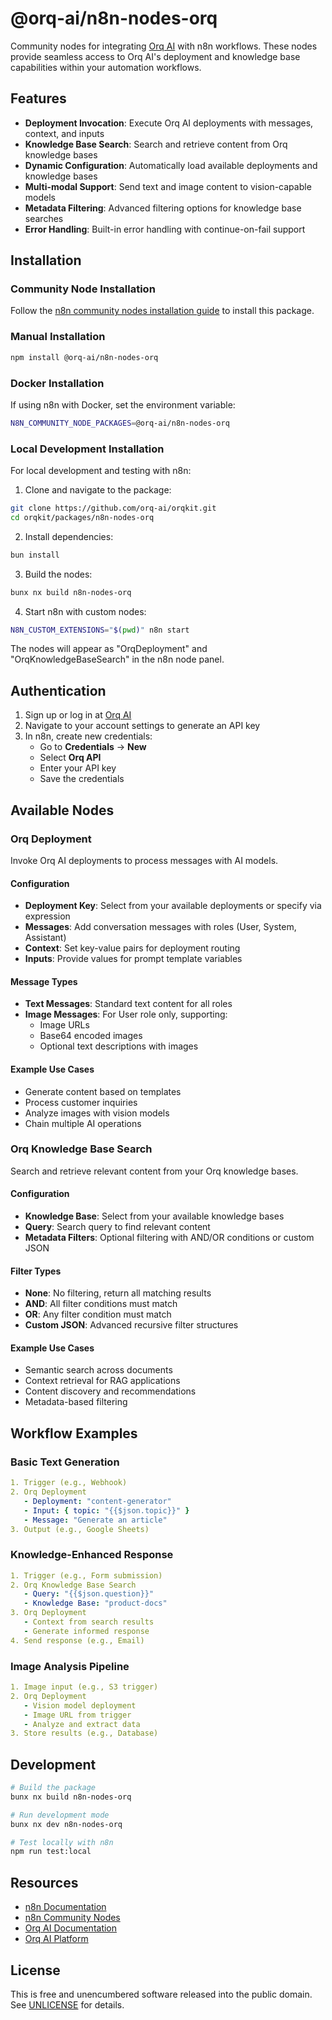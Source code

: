 # @orq-ai/n8n-nodes-orq

Community nodes for integrating [Orq AI](https://orq.ai) with n8n workflows. These nodes provide seamless access to Orq AI's deployment and knowledge base capabilities within your automation workflows.

## Features

- **Deployment Invocation**: Execute Orq AI deployments with messages, context, and inputs
- **Knowledge Base Search**: Search and retrieve content from Orq knowledge bases
- **Dynamic Configuration**: Automatically load available deployments and knowledge bases
- **Multi-modal Support**: Send text and image content to vision-capable models
- **Metadata Filtering**: Advanced filtering options for knowledge base searches
- **Error Handling**: Built-in error handling with continue-on-fail support

## Installation

### Community Node Installation

Follow the [n8n community nodes installation guide](https://docs.n8n.io/integrations/community-nodes/installation/) to install this package.

### Manual Installation

```bash
npm install @orq-ai/n8n-nodes-orq
```

### Docker Installation

If using n8n with Docker, set the environment variable:

```bash
N8N_COMMUNITY_NODE_PACKAGES=@orq-ai/n8n-nodes-orq
```

### Local Development Installation

For local development and testing with n8n:

1. Clone and navigate to the package:
```bash
git clone https://github.com/orq-ai/orqkit.git
cd orqkit/packages/n8n-nodes-orq
```

2. Install dependencies:
```bash
bun install
```

3. Build the nodes:
```bash
bunx nx build n8n-nodes-orq
```

4. Start n8n with custom nodes:
```bash
N8N_CUSTOM_EXTENSIONS="$(pwd)" n8n start
```

The nodes will appear as "OrqDeployment" and "OrqKnowledgeBaseSearch" in the n8n node panel.

## Authentication

1. Sign up or log in at [Orq AI](https://orq.ai)
2. Navigate to your account settings to generate an API key
3. In n8n, create new credentials:
   - Go to **Credentials** → **New**
   - Select **Orq API**
   - Enter your API key
   - Save the credentials

## Available Nodes

### Orq Deployment

Invoke Orq AI deployments to process messages with AI models.

#### Configuration

- **Deployment Key**: Select from your available deployments or specify via expression
- **Messages**: Add conversation messages with roles (User, System, Assistant)
- **Context**: Set key-value pairs for deployment routing
- **Inputs**: Provide values for prompt template variables

#### Message Types

- **Text Messages**: Standard text content for all roles
- **Image Messages**: For User role only, supporting:
  - Image URLs
  - Base64 encoded images
  - Optional text descriptions with images

#### Example Use Cases

- Generate content based on templates
- Process customer inquiries
- Analyze images with vision models
- Chain multiple AI operations

### Orq Knowledge Base Search

Search and retrieve relevant content from your Orq knowledge bases.

#### Configuration

- **Knowledge Base**: Select from your available knowledge bases
- **Query**: Search query to find relevant content
- **Metadata Filters**: Optional filtering with AND/OR conditions or custom JSON

#### Filter Types

- **None**: No filtering, return all matching results
- **AND**: All filter conditions must match
- **OR**: Any filter condition must match
- **Custom JSON**: Advanced recursive filter structures

#### Example Use Cases

- Semantic search across documents
- Context retrieval for RAG applications
- Content discovery and recommendations
- Metadata-based filtering

## Workflow Examples

### Basic Text Generation

```yaml
1. Trigger (e.g., Webhook)
2. Orq Deployment
   - Deployment: "content-generator"
   - Input: { topic: "{{$json.topic}}" }
   - Message: "Generate an article"
3. Output (e.g., Google Sheets)
```

### Knowledge-Enhanced Response

```yaml
1. Trigger (e.g., Form submission)
2. Orq Knowledge Base Search
   - Query: "{{$json.question}}"
   - Knowledge Base: "product-docs"
3. Orq Deployment
   - Context from search results
   - Generate informed response
4. Send response (e.g., Email)
```

### Image Analysis Pipeline

```yaml
1. Image input (e.g., S3 trigger)
2. Orq Deployment
   - Vision model deployment
   - Image URL from trigger
   - Analyze and extract data
3. Store results (e.g., Database)
```

## Development

```bash
# Build the package
bunx nx build n8n-nodes-orq

# Run development mode
bunx nx dev n8n-nodes-orq

# Test locally with n8n
npm run test:local
```

## Resources

- [n8n Documentation](https://docs.n8n.io)
- [n8n Community Nodes](https://docs.n8n.io/integrations/community-nodes/)
- [Orq AI Documentation](https://docs.orq.ai)
- [Orq AI Platform](https://orq.ai)

## License

This is free and unencumbered software released into the public domain. See [UNLICENSE](https://unlicense.org) for details.